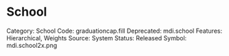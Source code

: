 # School

Category: School
Code: graduationcap.fill
Deprecated: mdi.school
Features: Hierarchical, Weights
Source: System
Status: Released
Symbol: mdi.school2x.png